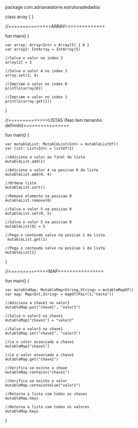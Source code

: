 package com.adrianalatorre.estruturadedados

class array {
}

//===============ARRAY==============

fun main() {

    var array: Array<Int> = Array(5) { 0 }
    var array2: IntArray = IntArray(5)

    //Salva o valor no index 2
    array[2] = 2

    //Salva o valor 4 no index 3
    array.set(3, 4)

    //Imprime o valor no index 0
    println(array[0])

    //Imprime o valor no index 1
    println(array.get(1))
}

//==============LISTAS (Nao tem tamanho definido)================

fun main() {

    var mutableList: MutableList<Int> = mutableListOf()
    var list: List<Int> = listOf(1)

    //Adiciona o valor ao final da lista
    mutableList.add(1)

    //Adiciona o valor 4 na posicao 0 da lista
    mutableList.add(0, 4)

    //Ordena lista
    mutableList.sort()

    //Remove elemento na posicao 0
    mutableList.remove(0)

    //Salva o valor 5 na posicao 0
    mutableList.set(0, 5)

    //Salva o valor 5 na posicao 0
    mutableList[0] = 5

    //Pega o conteudo salvo na posicao 1 da lista
     mutableList.get(1)

    //Pega o conteudo salvo na posicao 1 da lista
    mutableList[1]
}

//==============MAP================

fun main() {

    var mutableMap: MutableMap<String,String> = mutableMapOf()
    var map: Map<Int,String> = mapOf(Pair(1,"teste"))

    //Adiciona a chave1 no valor1
    mutableMap.put("chave1", "valor1")

    //Salva o valor2 na chave1
    mutableMap["chave1"] = "valor2"

    //Salva o valor3 na chave1
    mutableMap.set("chave1", "valor3")

    //Le o valor associado a chave1
    mutableMap["chave1"]

    //Le o valor associado a chave1
    mutableMap.get("chave1")

    //Verifica se existe a chave
    mutableMap.contains("chave1")

    //Verifica se existe o valor
    mutableMap.containsValue("valor1")

    //Retorna a lista com todas as chaves
    mutableMap.keys

    //Retorna a lista com todos os valores
    mutableMap.keys
}
